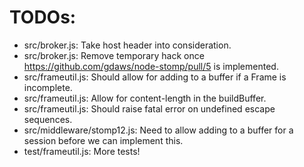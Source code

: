 # TODOs: 

- src/broker.js: Take host header into consideration.
- src/broker.js: Remove temporary hack once https://github.com/gdaws/node-stomp/pull/5 is implemented.
- src/frameutil.js: Should allow for adding to a buffer if a Frame is incomplete.
- src/frameutil.js: Allow for content-length in the buildBuffer.
- src/frameutil.js: Should raise fatal error on undefined escape sequences.
- src/middleware/stomp12.js: Need to allow adding to a buffer for a session before we can implement this.
- test/frameutil.js: More tests! 
